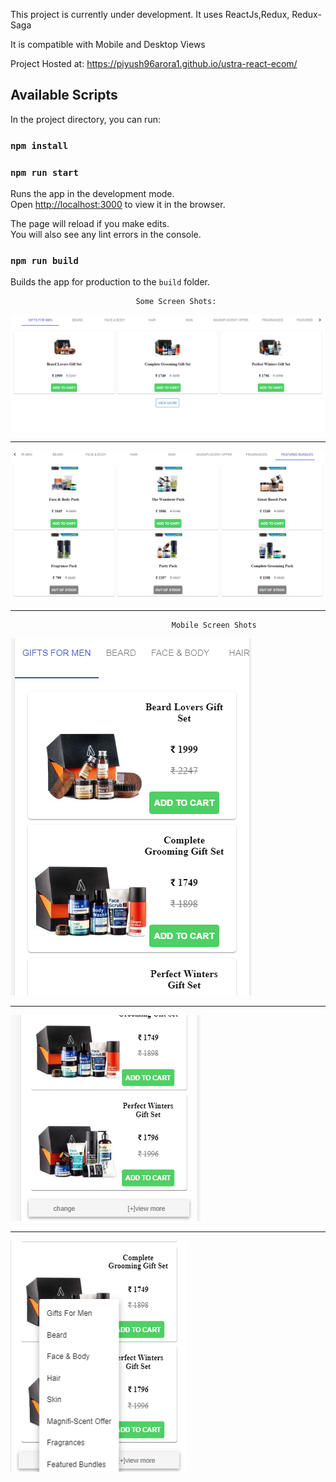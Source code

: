 This project is currently under development.
It uses ReactJs,Redux, Redux-Saga

It is compatible with Mobile and Desktop Views

Project Hosted at: https://piyush96arora1.github.io/ustra-react-ecom/

## Available Scripts

In the project directory, you can run:
### `npm install`

### `npm run start`

Runs the app in the development mode.<br>
Open [http://localhost:3000](http://localhost:3000) to view it in the browser.

The page will reload if you make edits.<br>
You will also see any lint errors in the console.


### `npm run build`

Builds the app for production to the `build` folder.<br>

                                Some Screen Shots:

![alt text](https://github.com/piyush96arora1/ustra-react-ecom/blob/master/public/Capture1.PNG)

-------------------------------------------------------------------------------------------------------------


![alt text](https://github.com/piyush96arora1/ustra-react-ecom/blob/master/public/Capture2.PNG)


-------------------------------------------------------------------------------------------------------------------------------------                                           
                                        Mobile Screen Shots

![alt text](https://github.com/piyush96arora1/ustra-react-ecom/blob/master/public/Capture3.PNG)


-------------------------------------------------------------------------------------------------------------------------------------  


![alt text](https://github.com/piyush96arora1/ustra-react-ecom/blob/master/public/Capture4.PNG)


-------------------------------------------------------------------------------------------------------------------------------------  


![alt text](https://github.com/piyush96arora1/ustra-react-ecom/blob/master/public/Capture5.PNG)

